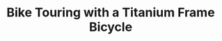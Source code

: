 ---
layout: community
category: community
title: "Bike Touring with a Titanium Frame Bicycle"
description: " Who is riding a titanium frame?  If so, is it worth the cost?  Lynskey is having a really good sale right now and it's tempting me!  Kinesis Tripster ATR Ti with Enve carbon fork. Lovely and supple r"
isTopLevel: false
isSingleLevel: false
isArticle: false
datePublished: 2022-08-25 12:19:00 +0300
dateModified: 2022-08-25 12:19:00 +0300
published: false
---